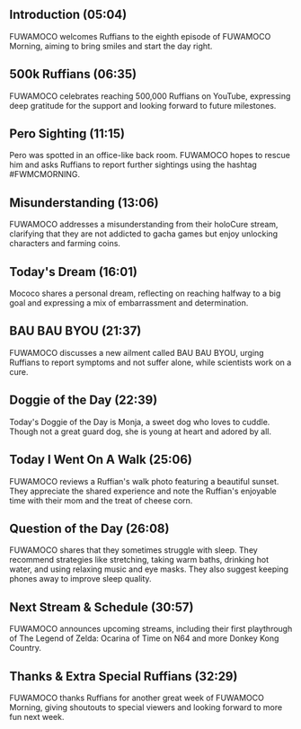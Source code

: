 ## Introduction (05:04)

FUWAMOCO welcomes Ruffians to the eighth episode of FUWAMOCO Morning, aiming to bring smiles and start the day right.

## 500k Ruffians (06:35)

FUWAMOCO celebrates reaching 500,000 Ruffians on YouTube, expressing deep gratitude for the support and looking forward to future milestones.

## Pero Sighting (11:15)

Pero was spotted in an office-like back room. FUWAMOCO hopes to rescue him and asks Ruffians to report further sightings using the hashtag #FWMCMORNING.

## Misunderstanding (13:06)

FUWAMOCO addresses a misunderstanding from their holoCure stream, clarifying that they are not addicted to gacha games but enjoy unlocking characters and farming coins.

## Today's Dream (16:01)

Mococo shares a personal dream, reflecting on reaching halfway to a big goal and expressing a mix of embarrassment and determination.

## BAU BAU BYOU (21:37)

FUWAMOCO discusses a new ailment called BAU BAU BYOU, urging Ruffians to report symptoms and not suffer alone, while scientists work on a cure.

## Doggie of the Day (22:39)

Today's Doggie of the Day is Monja, a sweet dog who loves to cuddle. Though not a great guard dog, she is young at heart and adored by all.

## Today I Went On A Walk (25:06)

FUWAMOCO reviews a Ruffian's walk photo featuring a beautiful sunset. They appreciate the shared experience and note the Ruffian's enjoyable time with their mom and the treat of cheese corn.

## Question of the Day (26:08)

FUWAMOCO shares that they sometimes struggle with sleep. They recommend strategies like stretching, taking warm baths, drinking hot water, and using relaxing music and eye masks. They also suggest keeping phones away to improve sleep quality.

## Next Stream & Schedule (30:57)

FUWAMOCO announces upcoming streams, including their first playthrough of The Legend of Zelda: Ocarina of Time on N64 and more Donkey Kong Country.

## Thanks & Extra Special Ruffians (32:29)

FUWAMOCO thanks Ruffians for another great week of FUWAMOCO Morning, giving shoutouts to special viewers and looking forward to more fun next week.
